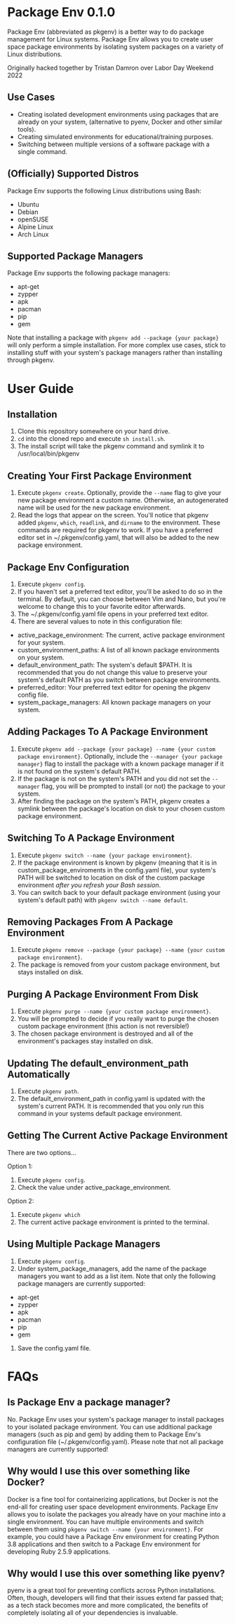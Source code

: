 # Package Env 0.1.0
Package Env (abbreviated as pkgenv) is a better way to do package management for Linux systems. Package Env allows you to create user space package environments by isolating system packages on a variety of Linux distributions.

Originally hacked together by Tristan Damron over Labor Day Weekend 2022

## Use Cases

- Creating isolated development environments using packages that are already on your system, (alternative to pyenv, Docker and other similar tools).
- Creating simulated environments for educational/training purposes.
- Switching between multiple versions of a software package with a single command.

## (Officially) Supported Distros
Package Env supports the following Linux distributions using Bash:
- Ubuntu
- Debian
- openSUSE
- Alpine Linux
- Arch Linux

## Supported Package Managers
Package Env supports the following package managers:
- apt-get
- zypper
- apk
- pacman
- pip
- gem 

Note that installing a package with `pkgenv add --package {your package}` will only perform a simple installation. For more complex use cases, stick to installing stuff with your system's package managers rather than installing through pkgenv.

# User Guide

## Installation

1. Clone this repository somewhere on your hard drive.
1. `cd` into the cloned repo and execute `sh install.sh`. 
1. The install script will take the pkgenv command and symlink it to /usr/local/bin/pkgenv

## Creating Your First Package Environment

1. Execute `pkgenv create`. Optionally, provide the `--name` flag to give your new package environment a custom name. Otherwise, an autogenerated name will be used for the new package environment.
1. Read the logs that appear on the screen. You'll notice that pkgenv added `pkgenv`, `which`, `readlink`, and `dirname` to the environment. These commands are required for pkgenv to work. If you have a preferred editor set in ~/.pkgenv/config.yaml, that will also be added to the new package environment.

## Package Env Configuration

1. Execute `pkgenv config`. 
1. If you haven't set a preferred text editor, you'll be asked to do so in the terminal. By default, you can choose between Vim and Nano, but you're welcome to change this to your favorite editor afterwards.
1. The ~/.pkgenv/config.yaml file opens in your preferred text editor.
1. There are several values to note in this configuration file:
- active_package_environment: The current, active package environment for your system.
- custom_environment_paths: A list of all known package environments on your system.
- default_environment_path: The system's default $PATH. It is recommended that you do not change this value to preserve your system's default PATH as you switch between package environments.
- preferred_editor: Your preferred text editor for opening the pkgenv config file.
- system_package_managers: All known package managers on your system.

## Adding Packages To A Package Environment

1. Execute `pkgenv add --package {your package} --name {your custom package environment}`. Optionally, include the `--manager {your package manager}` flag to install the package with a known package manager if it is not found on the system's default PATH.
1. If the package is not on the system's PATH and you did not set the `--manager` flag, you will be prompted to install (or not) the package to your system.
1. After finding the package on the system's PATH, pkgenv creates a symlink between the package's location on disk to your chosen custom package environment.

## Switching To A Package Environment

1. Execute `pkgenv switch --name {your package environment}`.
1. If the package environment is known by pkgenv (meaning that it is in custom_package_enviroments in the config.yaml file), your system's PATH will be switched to location on disk of the custom package environment _after you refresh your Bash session_.
1. You can switch back to your default package environment (using your system's default path) with `pkgenv switch --name default`.

## Removing Packages From A Package Environment

1. Execute `pkgenv remove --package {your package} --name {your custom package environment}`. 
1. The package is removed from your custom package environment, but stays installed on disk.

## Purging A Package Environment From Disk

1. Execute `pkgenv purge --name {your custom package environment}`. 
1. You will be prompted to decide if you really want to purge the chosen custom package environment (this action is not reversible!)
1. The chosen package environment is destroyed and all of the environment's packages stay installed on disk.

## Updating The default_environment_path Automatically

1. Execute `pkgenv path`. 
1. The default_environment_path in config.yaml is updated with the system's current PATH. It is recommended that you only run this command in your systems default package environment.

## Getting The Current Active Package Environment

There are two options...

Option 1:
1. Execute `pkgenv config`.
1. Check the value under active_package_environment.

Option 2:
1. Execute `pkgenv which`
1. The current active package environment is printed to the terminal.

## Using Multiple Package Managers

1. Execute `pkgenv config`.
1. Under system_package_managers, add the name of the package managers you want to add as a list item. Note that only the following package managers are currently supported:
- apt-get
- zypper
- apk
- pacman
- pip
- gem 
1. Save the config.yaml file.

# FAQs

## Is Package Env a package manager?
No. Package Env uses your system's package manager to install packages to your isolated package environment. You can use additional package managers (such as pip and gem) by adding them to Package Env's configuration file (~/.pkgenv/config.yaml). Please note that not all package managers are currently supported!

## Why would I use this over something like Docker?
Docker is a fine tool for containerizing applications, but Docker is not the end-all for creating user space development environments. Package Env allows you to isolate the packages you already have on your machine into a single environment. You can have multiple environments and switch between them using `pkgenv switch --name {your environment}`. For example, you could have a Package Env environment for creating Python 3.8 applications and then switch to a Package Env environment for developing Ruby 2.5.9 applications.

## Why would I use this over something like pyenv?
pyenv is a great tool for preventing conflicts across Python installations. Often, though, developers will find that their issues extend far passed that; as a tech stack becomes more and more complicated, the benefits of completely isolating all of your dependencies is invaluable.